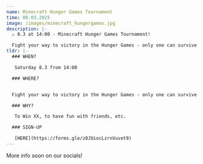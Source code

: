 ```yaml
---
name: Minecraft Hunger Games Tournament
time: 08.03.2025
image: /images/minecraft_hungergames.jpg
description: |-
  ⚔️ 8.3 at 14:00 - Minecraft Hunger Games Tournament!

  Fight your way to victory in the Hunger Games - only one can survive! 🏆🔥
tldr: |-
  ### WHEN?

   Saturday 8.3 from 14:00

  ### WHERE?


  Fight your way to victory in the Hunger Games - only one can survive! 🏆🔥

  ### WHY?

   To Win XX, to have fun with friends, etc.

  ### SIGN-UP

   [HERE](https://forms.gle/z8JUiocLzrnVuvet9)
---
```

More info soon on our socials!
